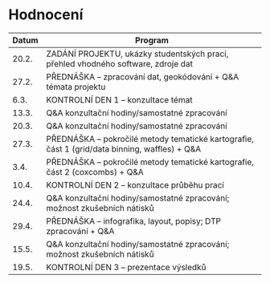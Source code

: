 # Hodnocení

| Datum   | Program                                                                                  |
|---------|-------------------------------------------------------------------------------------------|
| 20.2.   | ZADÁNÍ PROJEKTU, ukázky studentských prací, přehled vhodného software, zdroje dat        |
| 27.2.   | PŘEDNÁŠKA – zpracování dat, geokódování + Q&A témata projektu                            |
| 6.3.    | KONTROLNÍ DEN 1 – konzultace témat                                                       |
| 13.3.   | Q&A konzultační hodiny/samostatné zpracování                                             |
| 20.3.   | Q&A konzultační hodiny/samostatné zpracování                                             |
| 27.3.   | PŘEDNÁŠKA – pokročilé metody tematické kartografie, část 1 (grid/data binning, waffles) + Q&A |
| 3.4.    | PŘEDNÁŠKA – pokročilé metody tematické kartografie, část 2 (coxcombs) + Q&A              |
| 10.4.   | KONTROLNÍ DEN 2 – konzultace průběhu prací                                               |
| 24.4.   | Q&A konzultační hodiny/samostatné zpracování; možnost zkušebních nátisků                 |
| 29.4.   | PŘEDNÁŠKA – infografika, layout, popisy; DTP zpracování + Q&A                            |
| 15.5.   | Q&A konzultační hodiny/samostatné zpracování; možnost zkušebních nátisků                 |
| 19.5.   | KONTROLNÍ DEN 3 – prezentace výsledků                                                    |
